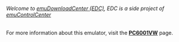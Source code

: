 ###### Welcome to [emuDownloadCenter (EDC)](https://github.com/PhoenixInteractiveNL/emuDownloadCenter/wiki/), EDC is a side project of [emuControlCenter](https://github.com/PhoenixInteractiveNL/emuControlCenter/wiki/)

For more information about this emulator, visit the [**PC6001VW**](https://github.com/PhoenixInteractiveNL/emuDownloadCenter/wiki/Emulator-pc6001vw#menu) page.
